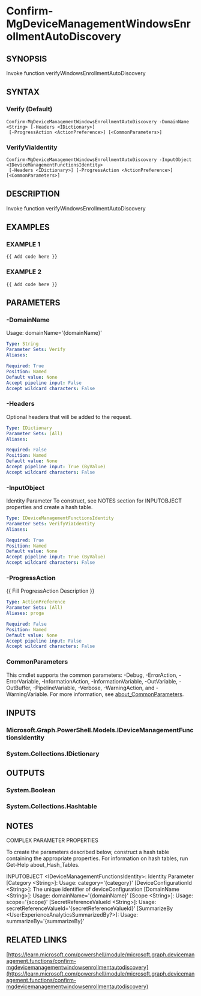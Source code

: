 ﻿---
external help file: Microsoft.Graph.DeviceManagement.Functions-help.xml
Module Name: Microsoft.Graph.DeviceManagement.Functions
online version: https://learn.microsoft.com/powershell/module/microsoft.graph.devicemanagement.functions/confirm-mgdevicemanagementwindowsenrollmentautodiscovery
schema: 2.0.0
---

# Confirm-MgDeviceManagementWindowsEnrollmentAutoDiscovery

## SYNOPSIS
Invoke function verifyWindowsEnrollmentAutoDiscovery

## SYNTAX

### Verify (Default)
```
Confirm-MgDeviceManagementWindowsEnrollmentAutoDiscovery -DomainName <String> [-Headers <IDictionary>]
 [-ProgressAction <ActionPreference>] [<CommonParameters>]
```

### VerifyViaIdentity
```
Confirm-MgDeviceManagementWindowsEnrollmentAutoDiscovery -InputObject <IDeviceManagementFunctionsIdentity>
 [-Headers <IDictionary>] [-ProgressAction <ActionPreference>] [<CommonParameters>]
```

## DESCRIPTION
Invoke function verifyWindowsEnrollmentAutoDiscovery

## EXAMPLES

### EXAMPLE 1
```
{{ Add code here }}
```

### EXAMPLE 2
```
{{ Add code here }}
```

## PARAMETERS

### -DomainName
Usage: domainName='{domainName}'

```yaml
Type: String
Parameter Sets: Verify
Aliases:

Required: True
Position: Named
Default value: None
Accept pipeline input: False
Accept wildcard characters: False
```

### -Headers
Optional headers that will be added to the request.

```yaml
Type: IDictionary
Parameter Sets: (All)
Aliases:

Required: False
Position: Named
Default value: None
Accept pipeline input: True (ByValue)
Accept wildcard characters: False
```

### -InputObject
Identity Parameter
To construct, see NOTES section for INPUTOBJECT properties and create a hash table.

```yaml
Type: IDeviceManagementFunctionsIdentity
Parameter Sets: VerifyViaIdentity
Aliases:

Required: True
Position: Named
Default value: None
Accept pipeline input: True (ByValue)
Accept wildcard characters: False
```

### -ProgressAction
{{ Fill ProgressAction Description }}

```yaml
Type: ActionPreference
Parameter Sets: (All)
Aliases: proga

Required: False
Position: Named
Default value: None
Accept pipeline input: False
Accept wildcard characters: False
```

### CommonParameters
This cmdlet supports the common parameters: -Debug, -ErrorAction, -ErrorVariable, -InformationAction, -InformationVariable, -OutVariable, -OutBuffer, -PipelineVariable, -Verbose, -WarningAction, and -WarningVariable. For more information, see [about_CommonParameters](http://go.microsoft.com/fwlink/?LinkID=113216).

## INPUTS

### Microsoft.Graph.PowerShell.Models.IDeviceManagementFunctionsIdentity
### System.Collections.IDictionary
## OUTPUTS

### System.Boolean
### System.Collections.Hashtable
## NOTES
COMPLEX PARAMETER PROPERTIES

To create the parameters described below, construct a hash table containing the appropriate properties.
For information on hash tables, run Get-Help about_Hash_Tables.

INPUTOBJECT \<IDeviceManagementFunctionsIdentity\>: Identity Parameter
  \[Category \<String\>\]: Usage: category='{category}'
  \[DeviceConfigurationId \<String\>\]: The unique identifier of deviceConfiguration
  \[DomainName \<String\>\]: Usage: domainName='{domainName}'
  \[Scope \<String\>\]: Usage: scope='{scope}'
  \[SecretReferenceValueId \<String\>\]: Usage: secretReferenceValueId='{secretReferenceValueId}'
  \[SummarizeBy \<UserExperienceAnalyticsSummarizedBy?\>\]: Usage: summarizeBy='{summarizeBy}'

## RELATED LINKS

[https://learn.microsoft.com/powershell/module/microsoft.graph.devicemanagement.functions/confirm-mgdevicemanagementwindowsenrollmentautodiscovery](https://learn.microsoft.com/powershell/module/microsoft.graph.devicemanagement.functions/confirm-mgdevicemanagementwindowsenrollmentautodiscovery)

